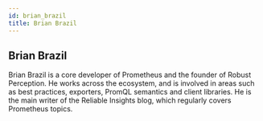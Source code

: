 ```yaml
---
id: brian_brazil
title: Brian Brazil
---
```


## Brian Brazil

Brian Brazil is a core developer of Prometheus and the founder of Robust
Perception. He works across the ecosystem, and is involved in areas such as
best practices, exporters, PromQL semantics and client libraries. He is the
main writer of the Reliable Insights blog, which regularly covers Prometheus
topics.
